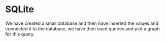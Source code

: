# SQLite
We have created a small database and then have inserted the values and connected it to the database, we have then used queries and plot a graph for this query.
